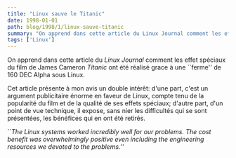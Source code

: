 ```yaml
---
title: "Linux sauve le Titanic"
date: 1998-01-01
path: blog/1998/1/linux-sauve-titanic
summary: "On apprend dans cette article du Linux Journal comment les effet spéciaux du film de James Cameron Titanic ont été réalisé grace à une ``ferme'' de 160 DEC Alpha sous Linux."
tags: ['Linux']
---
```


<P>
On apprend dans cette article du <EM>Linux Journal</EM> comment les
effet spéciaux du film de James Cameron <EM>Titanic</EM> ont été réalisé
grace à une ``ferme'' de 160 DEC Alpha sous Linux.
</P>

<P>
Cet article présente à mon avis un double intérêt: d'une part, c'est un
argument publicitaire énorme en faveur de Linux, compte tenu de la
popularité du film et de la qualité de ses effets spéciaux; d'autre
part, d'un point de vue technique, il expose, sans nier les difficultés
qui se sont présentées, les bénéfices qui en ont été retirés.
</P>

<P>
``<EM>The Linux systems worked incredibly well for our problems. The
cost benefit was overwhelmingly positive even including the engineering
resources we devoted to the problems.</EM>''
</P>


